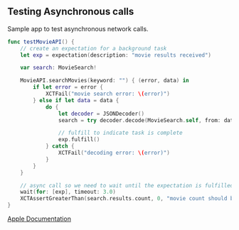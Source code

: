 ## Testing Asynchronous calls 

Sample app to test asynchronous network calls.

```swift 
func testMovieAPI() {
    // create an expectation for a background task
    let exp = expectation(description: "movie results received")

    var search: MovieSearch!

    MovieAPI.searchMovies(keyword: "") { (error, data) in
        if let error = error {
            XCTFail("movie search error: \(error)")
        } else if let data = data {
            do {
                let decoder = JSONDecoder()
                search = try decoder.decode(MovieSearch.self, from: data)

                // fulfill to indicate task is complete
                exp.fulfill()
            } catch {
                XCTFail("decoding error: \(error)")
            }
        }
    }

    // async call so we need to wait until the expectation is fulfilled
    wait(for: [exp], timeout: 3.0)
    XCTAssertGreaterThan(search.results.count, 0, "movie count should be greater than 0")
}
```

[Apple Documentation](https://developer.apple.com/documentation/xctest/asynchronous_tests_and_expectations/testing_asynchronous_operations_with_expectations)
